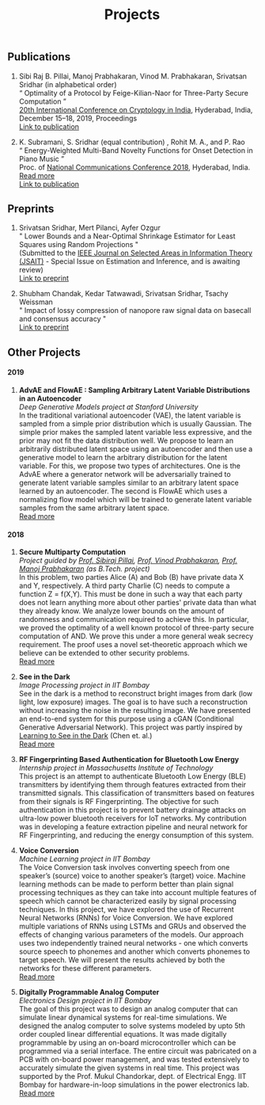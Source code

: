 ﻿---
layout: page
title: Projects
permalink: /projects
---

## **Publications** ##
1. Sibi Raj B. Pillai, Manoj Prabhakaran, Vinod M. Prabhakaran, Srivatsan Sridhar (in alphabetical order)<br/>
“ Optimality of a Protocol by Feige-Kilian-Naor for Three-Party Secure Computation ”<br/>
[20th International Conference on Cryptology in India](https://www.isical.ac.in/~indocrypt2019/#/), Hyderabad, India, December 15–18, 2019, Proceedings<br/>
[Link to publication](https://doi.org/10.1007/978-3-030-35423-7_11)

1. K. Subramani, S. Sridhar (equal contribution) , Rohit M. A., and P. Rao<br/>
“ Energy-Weighted Multi-Band Novelty Functions for Onset Detection in Piano Music ”<br/>
Proc. of [National Communications Conference 2018](https://www.iith.ac.in/~ncc2018/), Hyderabad, India.<br/>
[Read more](/onset_detection)<br/>
[Link to publication](https://www.ee.iitb.ac.in/student/~daplab/publications/2018/p154-subramani.pdf)

## **Preprints** ##
1.  Srivatsan Sridhar, Mert Pilanci, Ayfer Ozgur <br/>
" Lower Bounds and a Near-Optimal Shrinkage Estimator for Least Squares using Random Projections "<br/>
(Submitted to the [IEEE Journal on Selected Areas in Information Theory (JSAIT)](https://www.itsoc.org/publications/journal-on-selected-areas-in-information-theory-jsait) - Special Issue on Estimation and Inference, and is awaiting review) <br/>
[Link to preprint](https://arxiv.org/abs/2006.08160)

1. Shubham Chandak, Kedar Tatwawadi, Srivatsan Sridhar, Tsachy Weissman <br/>
" Impact of lossy compression of nanopore raw signal data on basecall and consensus accuracy "<br/>
[Link to preprint](https://www.biorxiv.org/content/10.1101/2020.04.19.049262v1)


## **Other Projects** ##
#### 2019 ####
<!--. **Compression of Genomic Data**<br/>
We studied lossless and lossy compression methods for raw current signals from the Nanopore genome sequencing method. Using state-of-the-art lossy compressors, we achieve as much as 40-50% reduction in the compressed size of the raw signal with negligible impact on basecalling and consensus accuracy.<br/> 
[Link to preprint](https://www.biorxiv.org/content/10.1101/2020.04.19.049262v1) -->

1. **AdvAE and FlowAE : Sampling Arbitrary Latent Variable Distributions in an Autoencoder** <br/>
*Deep Generative Models project at Stanford University* <br/>
In the traditional variational autoencoder (VAE), the latent variable is sampled from a simple prior distribution which is usually Gaussian. The simple prior makes the sampled latent variable less expressive, and the prior may not fit the data distribution well. We propose to learn an arbitrarily distributed latent space using an autoencoder and then use a generative model to learn the arbitrary distribution for the latent variable.
For this, we propose two types of architectures. One is the AdvAE where a generator network will be adversarially trained to generate latent variable samples similar to an arbitrary latent space learned by an autoencoder. The second is FlowAE which uses a normalizing flow model which will be trained to generate latent variable samples from the same arbitrary latent space.<br/>
[Read more](/advae)

#### 2018 ####
1. **Secure Multiparty Computation**<br/>
*Project guided by [Prof. Sibiraj Pillai](https://www.ee.iitb.ac.in/~bsraj/), [Prof. Vinod Prabhakaran](http://www.tcs.tifr.res.in/~vinodmp/), [Prof. Manoj Prabhakaran](https://www.cse.iitb.ac.in/~mp/) (as B.Tech. project)*<br/>
In this problem, two parties Alice (A) and Bob (B) have private data X and Y, respectively. A third party Charlie (C) needs to compute a function Z = f(X,Y). This must be done in such a way that each party does not learn anything more about other parties' private data than what they already know. We analyze lower bounds on the amount of randomness and communication required to achieve this. In particular, we proved the optimality of a well known protocol of three-party secure computation of AND. We prove this under a more general weak secrecy requirement. The proof uses a novel set-theoretic approach which we believe can be extended to other security problems.<br/>
[Read more](/secure_comp)

1. **See in the Dark**<br/>
*Image Processing project in IIT Bombay*<br/>
See in the dark is a method to reconstruct bright images from dark (low light, low exposure) images. The goal is to have such a reconstruction without increasing the noise in the resulting image. We have presented an end-to-end system for this purpose using a cGAN (Conditional Generative Adversarial Network). This project was partly inspired by [Learning to See in the Dark](https://arxiv.org/abs/1805.01934) (Chen et. al.)<br/>
[Read more](/see_in_the_dark)

1. **RF Fingerprinting Based Authentication for Bluetooth Low Energy**<br/>
*Internship project in Massachusetts Institute of Technology*<br/>
This project is an attempt to authenticate Bluetooth Low Energy (BLE) transmitters by identifying them through features extracted from their transmitted signals. This classification of transmitters based on features from their signals is RF Fingerprinting. The objective for such authentication in this project is to prevent battery drainage attacks on ultra-low power bluetooth receivers for IoT networks. My contribution was in developing a feature extraction pipeline and neural network for RF Fingerprinting, and reducing the energy consumption of this system.<br/>

1. **Voice Conversion**<br/>
*Machine Learning project in IIT Bombay*<br/>
The Voice Conversion task involves converting speech from one speaker’s (source) voice to another speaker’s (target) voice. Machine learning methods can be made to perform better than plain signal processing techniques as they can take into account multiple features of speech which cannot be characterized easily by signal processing techniques. In this 
project, we have explored the use of Recurrent Neural Networks (RNNs) for Voice Conversion. We have explored multiple variations of RNNs using LSTMs and GRUs and observed the effects of changing various parameters of the models. Our approach uses two independently trained neural networks - one which converts source speech to phonemes and another which converts phonemes to target speech. We will present the results achieved by both the networks for these different parameters.<br/>
[Read more](/voice_conversion)

1. **Digitally Programmable Analog Computer**<br/>
*Electronics Design project in IIT Bombay*<br/>
The goal of this project was to design an analog computer that can simulate linear dynamical systems for real-time simulations. We designed the analog computer to solve systems modeled by upto 5th order coupled linear differential equations. It was made digitally programmable by using an on-board microcontroller which can be programmed via a serial interface. The entire circuit was pabricated on a PCB with on-board power management, and was tested extensively to accurately simulate the given systems in real time. This project was supported by the Prof. Mukul Chandorkar, dept. of Electrical Engg. IIT Bombay for hardware-in-loop simulations in the power electronics lab.<br/>
[Read more](/dpac)
